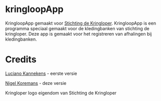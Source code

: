 # kringloopApp
KringloopApp gemaakt voor [Stichting de Kringloper](https://www.kringloper.nl).
KringloopApp is een programma speciaal gemaakt voor de kledingbanken van stichting de kringloper.
Deze app is gemaakt voor het registreren van afhalingen bij kledingbanken.

# Credits

[Luciano Kannekens](https://www.github.com/foxydepiraat/kringloopApp) - eerste versie

[Nigel Koremans](https://www.github.com/HyperNeutron/) - deze versie

Kringloper logo eigendom van Stichting de Kringloper
